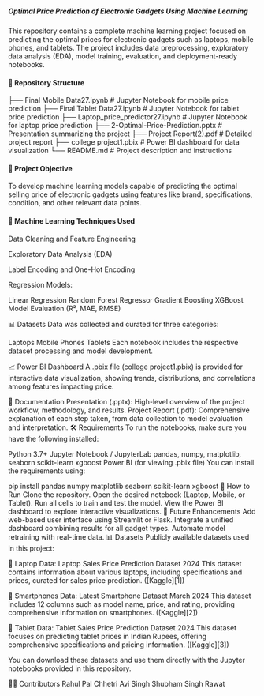 ##### Optimal Price Prediction of Electronic Gadgets Using Machine Learning

This repository contains a complete machine learning project focused on predicting the optimal prices for electronic gadgets such as laptops, mobile phones, and tablets. The project includes data preprocessing, exploratory data analysis (EDA), model training, evaluation, and deployment-ready notebooks.

#### 📁 Repository Structure
├── Final Mobile Data27.ipynb # Jupyter Notebook for mobile price prediction ├── Final Tablet Data27.ipynb # Jupyter Notebook for tablet price prediction ├── Laptop_price_predictor27.ipynb # Jupyter Notebook for laptop price prediction ├── 2-Optimal-Price-Prediction.pptx # Presentation summarizing the project ├── Project Report(2).pdf # Detailed project report ├── college project1.pbix # Power BI dashboard for data visualization └── README.md # Project description and instructions

#### 🎯 Project Objective
To develop machine learning models capable of predicting the optimal selling price of electronic gadgets using features like brand, specifications, condition, and other relevant data points.

#### 🧠 Machine Learning Techniques Used
Data Cleaning and Feature Engineering

Exploratory Data Analysis (EDA)

Label Encoding and One-Hot Encoding

Regression Models:

Linear Regression
Random Forest Regressor
Gradient Boosting
XGBoost
Model Evaluation (R², MAE, RMSE)

📊 Datasets
Data was collected and curated for three categories:

Laptops
Mobile Phones
Tablets
Each notebook includes the respective dataset processing and model development.

📈 Power BI Dashboard
A .pbix file (college project1.pbix) is provided for interactive data visualization, showing trends, distributions, and correlations among features impacting price.

📝 Documentation
Presentation (.pptx): High-level overview of the project workflow, methodology, and results.
Project Report (.pdf): Comprehensive explanation of each step taken, from data collection to model evaluation and interpretation.
🛠️ Requirements
To run the notebooks, make sure you have the following installed:

Python 3.7+
Jupyter Notebook / JupyterLab
pandas, numpy, matplotlib, seaborn
scikit-learn
xgboost
Power BI (for viewing .pbix file)
You can install the requirements using:

pip install pandas numpy matplotlib seaborn scikit-learn xgboost
🚀 How to Run
Clone the repository.
Open the desired notebook (Laptop, Mobile, or Tablet).
Run all cells to train and test the model.
View the Power BI dashboard to explore interactive visualizations.
📌 Future Enhancements
Add web-based user interface using Streamlit or Flask.
Integrate a unified dashboard combining results for all gadget types.
Automate model retraining with real-time data.
📊 Datasets
Publicly available datasets used in this project:

📁 Laptop Data: Laptop Sales Price Prediction Dataset 2024 This dataset contains information about various laptops, including specifications and prices, curated for sales price prediction. ([Kaggle][1])

📁 Smartphones Data: Latest Smartphone Dataset March 2024 This dataset includes 12 columns such as model name, price, and rating, providing comprehensive information on smartphones. ([Kaggle][2])

📁 Tablet Data: Tablet Sales Price Prediction Dataset 2024 This dataset focuses on predicting tablet prices in Indian Rupees, offering comprehensive specifications and pricing information. ([Kaggle][3])

You can download these datasets and use them directly with the Jupyter notebooks provided in this repository.

👩‍💻 Contributors
Rahul Pal Chhetri
Avi Singh
Shubham Singh Rawat
